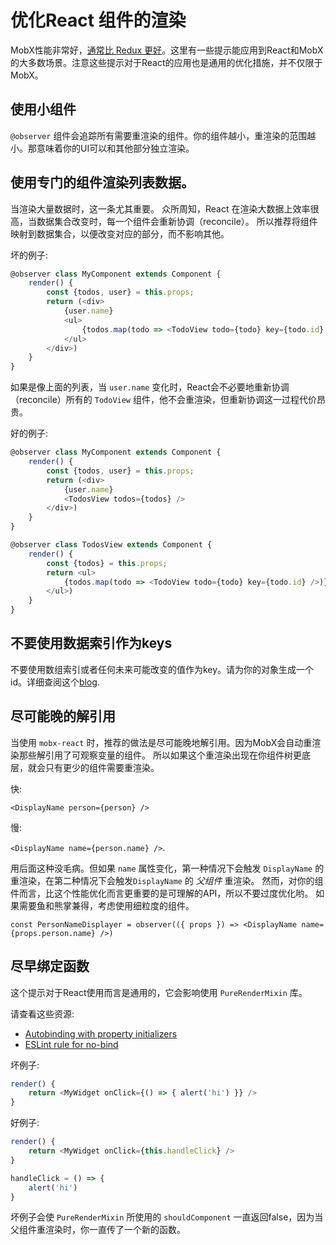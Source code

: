 # 优化React 组件的渲染

MobX性能非常好，[通常比 Redux 更好](https://twitter.com/mweststrate/status/718444275239882753)。这里有一些提示能应用到React和MobX的大多数场景。注意这些提示对于React的应用也是通用的优化措施，并不仅限于MobX。

## 使用小组件
`@observer` 组件会追踪所有需要重渲染的组件。你的组件越小，重渲染的范围越小。那意味着你的UI可以和其他部分独立渲染。

## 使用专门的组件渲染列表数据。
当渲染大量数据时，这一条尤其重要。
众所周知，React 在渲染大数据上效率很高，当数据集合改变时，每一个组件会重新协调（reconcile）。
所以推荐将组件映射到数据集合，以便改变对应的部分，而不影响其他。

坏的例子:

```javascript
@observer class MyComponent extends Component {
    render() {
        const {todos, user} = this.props;
        return (<div>
            {user.name}
            <ul>
                {todos.map(todo => <TodoView todo={todo} key={todo.id} />)}
            </ul>
        </div>)
    }
}
```

如果是像上面的列表，当 `user.name` 变化时，React会不必要地重新协调（reconcile）所有的 `TodoView` 组件，他不会重渲染，但重新协调这一过程代价昂贵。

好的例子:

```javascript
@observer class MyComponent extends Component {
    render() {
        const {todos, user} = this.props;
        return (<div>
            {user.name}
            <TodosView todos={todos} />
        </div>)
    }
}

@observer class TodosView extends Component {
    render() {
        const {todos} = this.props;
        return <ul>
            {todos.map(todo => <TodoView todo={todo} key={todo.id} />)}
        </ul>)
    }
}
```
## 不要使用数据索引作为keys

不要使用数组索引或者任何未来可能改变的值作为key。请为你的对象生成一个id。详细查阅这个[blog](https://medium.com/@robinpokorny/index-as-a-key-is-an-anti-pattern-e0349aece318).

## 尽可能晚的解引用

当使用 `mobx-react` 时，推荐的做法是尽可能晚地解引用。因为MobX会自动重渲染那些解引用了可观察变量的组件。
所以如果这个重渲染出现在你组件树更底层，就会只有更少的组件需要重渲染。

快:

`<DisplayName person={person} />`

慢:

`<DisplayName name={person.name} />`.

用后面这种没毛病。但如果 `name` 属性变化，第一种情况下会触发 `DisplayName` 的重渲染，在第二种情况下会触发`DisplayName` 的 _父组件_ 重渲染。
然而，对你的组件而言，比这个性能优化而言更重要的是可理解的API，所以不要过度优化哟。
如果需要鱼和熊掌兼得，考虑使用细粒度的组件。

`const PersonNameDisplayer = observer(({ props }) => <DisplayName name={props.person.name} />)`

## 尽早绑定函数

这个提示对于React使用而言是通用的，它会影响使用 `PureRenderMixin` 库。

请查看这些资源:
* [Autobinding with property initializers](https://facebook.github.io/react/blog/2015/01/27/react-v0.13.0-beta-1.html#autobinding)
* [ESLint rule for no-bind](https://github.com/yannickcr/eslint-plugin-react/blob/master/docs/rules/jsx-no-bind.md)


坏例子:

```javascript
render() {
    return <MyWidget onClick={() => { alert('hi') }} />
}
```

好例子:

```javascript
render() {
    return <MyWidget onClick={this.handleClick} />
}

handleClick = () => {
    alert('hi')
}
```

坏例子会使 `PureRenderMixin` 所使用的 `shouldComponent` 一直返回false，因为当父组件重渲染时，你一直传了一个新的函数。
